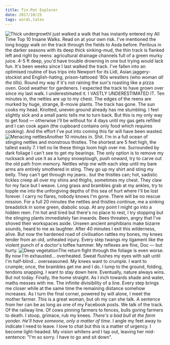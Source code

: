 ```yaml
---
title: Tin-Pot Explorer
date: 2017/10/25
tags: words,tales
---
```


![Thick undergrowth](/wp-content/uploads/2017/12/21083636_10209876348294544_2024280055111651018_o_edited-1024x1024.jpeg)I just walked a walk that has instantly entered my All Time Top 10 Insane Walks. Read on at your own risk. I've mentioned the long boggy walk on the track through the fields to Asda before. Perilous in the darker seasons with its deep thick sinking-mud, the thin track is flanked left and right by reens: agricultural drainage channels full of a green murky juice. 4-5 ft deep, you'd have trouble drowning in one but trying would lack fun. It's been weeks since I last walked the track. I've fallen into an optimised routine of bus trips into Newport for its Lidl, Asian jaggery-stockist and English-hating, prison-tattooed '80s wrestlers (who woman _all the tills_). Round my way if it's not raining the sun's roasting like a pizza oven. Good weather for gardeners. I expected the track to have grown over since my last walk. I underestimated it. I VASTLY UNDERESTIMATED IT. Ten minutes in, the nettles are up to my chest. The edges of the reens are murked by huge, strange, B-movie plants. The track has gone. The sun cooks my head. Knotted, uneven ground already has me stumbling. I feel slightly sick and a small panic tells me to turn back. But this is my only way to get food — otherwise I'll be without for 4 days until my gas gets refilled and I can cook again (the cupboard contains only food which requires cooking). And the effort I've put into coming this far will have been wasted. ![Menacing nettles](https://gentlyfirm.co.uk/words/wp-content/uploads/2017/12/21083442_10209876353414672_407075083531219843_o_edited-1024x1024.jpeg)Another 10 minutes in. Shit. I'm in a full ocean of stinging nettles and monstrous thistles. The shortest are 5 feet high, the tallest easily 7. I tell no lie these things loom high over me. Surrounded by dark foliage I can't see to get my bearings. The only option is to remove my rucksack and use it as a lumpy snowplough, push onward, try to carve out the old path from memory. Nettles whip me with each step until my bare arms are entirely smothered in sting. They go up my shirt and sting my belly. They can't get through my jeans.. but the thistles can; hot, sadistic tickles creep all over my shins and thighs, sometimes my chest. They claw for my face but I weave. Long grass and brambles grab at my ankles, try to topple me into the unforgiving depths of this sea of hurt where I'll be lost forever. I carry no flares, nobody knows I'm gone. There will be no rescue mission. For a full 20 minutes the nettles and thistles continue, me a sinking breadstick in some green, diabolic soup. At any point I might go into a hidden reen. I'm hot and tired but there's no place to rest, I try stopping but the stinging plants immediately fan inwards. Bees threaten, angry that I've shoved their workspaces aside. Unseen ancient amphibians make bizarre sounds, heard to me as laughter. After 40 minutes I exit this wilderness, alive. But now the hardened road of civilisation rattles my bones, my knees tender from an old, unhealed injury. Every step twangs my ligament like the violent punch of a doctor's toffee hammer. My reflexes are fine, Doc — but hurty. ![Deep vegetation](https://gentlyfirm.co.uk/words/wp-content/uploads/2017/12/21083594_10209876353054663_1331600456184864159_o_edited-1024x1024.jpeg)The return fight through the foliage is even worse. By now I'm exhausted… overheated. Sweat flushes my eyes with salt until I'm half-blind… overseasoned. My knees want to crumple. I want to crumple; once, the brambles get me and I do. I lump to the ground, folding, tendons snapping. I want to stay down here. Eventually, nature always wins. But not today. Finally, the home straight. As I inch towards shade and water, maths messes with me. The infinite divisibility of a line. Every step brings me closer while at the same time the remaining distance somehow increases. As I turn the final corner, powered by will alone, I meet the mother farmer. This is a great woman, but oh my can she talk. A sentence from her can be as long as one of my Facebook posts. We talk of the track. Of the railway line. Of cows pinning farmers to fences, bulls goring farmers to death. I stoop, grimace, rub my knees. _There's a bad bull at the farm yonder. He'll have someone, only a matter of time._ I angle my feet away to indicate I need to leave. I love to chat but this is a matter of urgency. I become light-headed. My vision whitens and I tap out, leaving her mid-sentence: "I'm so sorry. I have to go and sit down".
